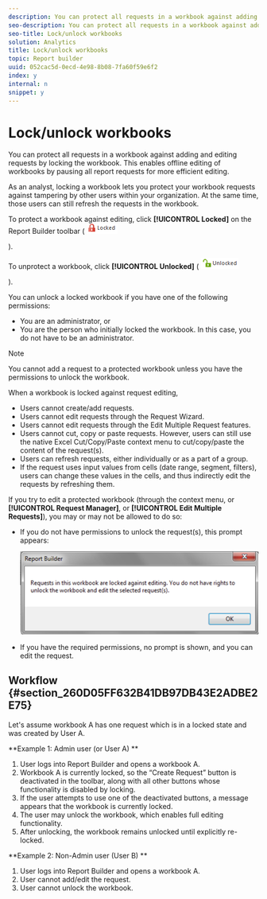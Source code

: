 ```yaml
---
description: You can protect all requests in a workbook against adding and editing requests by locking the workbook. This enables offline editing of workbooks by pausing all report requests for more efficient editing.
seo-description: You can protect all requests in a workbook against adding and editing requests by locking the workbook. This enables offline editing of workbooks by pausing all report requests for more efficient editing.
seo-title: Lock/unlock workbooks
solution: Analytics
title: Lock/unlock workbooks
topic: Report builder
uuid: 052cac5d-0ecd-4e98-8b08-7fa60f59e6f2
index: y
internal: n
snippet: y
---
```


# Lock/unlock workbooks

You can protect all requests in a workbook against adding and editing requests by locking the workbook. This enables offline editing of workbooks by pausing all report requests for more efficient editing.

As an analyst, locking a workbook lets you protect your workbook requests against tampering by other users within your organization. At the same time, those users can still refresh the requests in the workbook.

To protect a workbook against editing, click **[!UICONTROL Locked]** on the Report Builder toolbar ( ![](assets/locked_icon.png)

).

To unprotect a workbook, click **[!UICONTROL Unlocked]** ( ![](assets/unlocked_icon.png)

).

You can unlock a locked workbook if you have one of the following permissions:

* You are an administrator, or 
* You are the person who initially locked the workbook. In this case, you do not have to be an administrator.

>[!NOTE]
>
>You cannot add a request to a protected workbook unless you have the permissions to unlock the workbook.

When a workbook is locked against request editing,

* Users cannot create/add requests. 
* Users cannot edit requests through the Request Wizard. 
* Users cannot edit requests through the Edit Multiple Request features. 
* Users cannot cut, copy or paste requests. However, users can still use the native Excel Cut/Copy/Paste context menu to cut/copy/paste the content of the request(s). 
* Users can refresh requests, either individually or as a part of a group. 
* If the request uses input values from cells (date range, segment, filters), users can change these values in the cells, and thus indirectly edit the requests by refreshing them.

If you try to edit a protected workbook (through the context menu, or **[!UICONTROL Request Manager]**, or **[!UICONTROL Edit Multiple Requests]**), you may or may not be allowed to do so:

* If you do not have permissions to unlock the request(s), this prompt appears:

  ![](assets/locked_workbook_error.png)

* If you have the required permissions, no prompt is shown, and you can edit the request.

## Workflow {#section_260D05FF632B41DB97DB43E2ADBE2E75}

Let's assume workbook A has one request which is in a locked state and was created by User A.

**Example 1: Admin user (or User A) **

1. User logs into Report Builder and opens a workbook A. 
1. Workbook A is currently locked, so the “Create Request” button is deactivated in the toolbar, along with all other buttons whose functionality is disabled by locking. 
1. If the user attempts to use one of the deactivated buttons, a message appears that the workbook is currently locked. 
1. The user may unlock the workbook, which enables full editing functionality. 
1. After unlocking, the workbook remains unlocked until explicitly re-locked.

**Example 2: Non-Admin user (User B) **

1. User logs into Report Builder and opens a workbook A. 
1. User cannot add/edit the request. 
1. User cannot unlock the workbook.

